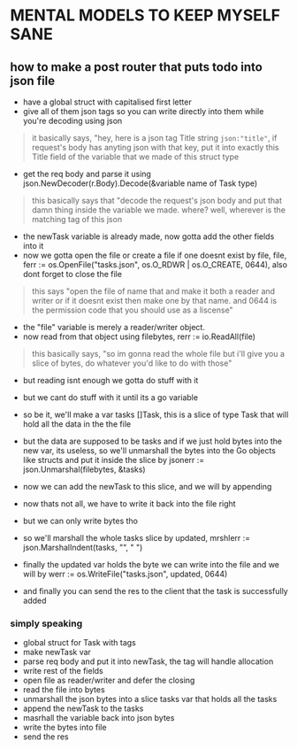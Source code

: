 # MENTAL MODELS TO KEEP MYSELF SANE

## how to make a post router that puts todo into json file
- have a global struct with capitalised first letter
- give all of them json tags so you can write directly into them while you're decoding using json

> it basically says, "hey, here is a json tag Title string `json:"title"`, if request's body has anyting json with that key, put it into exactly this Title field of the variable that we made of this struct type

- get the req body and parse it using json.NewDecoder(r.Body).Decode(&variable name of Task type)

> this basically says that "decode the request's json body and put that damn thing inside the variable we made. where? well, wherever is the matching tag of this json

- the newTask variable is already made, now gotta add the other fields into it
- now we gotta open the file or create a file if one doesnt exist by file, file, ferr := os.OpenFile("tasks.json", os.O_RDWR | os.O_CREATE, 0644), also dont forget to close the file

> this says "open the file of name that and make it both a reader and writer or if it doesnt exist then make one by that name. and 0644 is the permission code that you should use as a liscense"

- the "file" variable is merely a reader/writer object.
- now read from that object using filebytes, rerr := io.ReadAll(file)

> this basically says, "so im gonna read the whole file but i'll give you a slice of bytes, do whatever you'd like to do with those"

- but reading isnt enough we gotta do stuff with it
- but we cant do stuff with it until its a go variable 
- so be it, we'll make a var tasks []Task, this is a slice of type Task that will hold all the data in the the file 
- but the data are supposed to be tasks and if we just hold bytes into the new var, its useless, so we'll unmarshall the bytes into the Go objects like structs and put it inside the slice by jsonerr := json.Unmarshal(filebytes, &tasks) 

- now we can add the newTask to this slice, and we will by appending
- now thats not all, we have to write it back into the file right 
- but we can only write bytes tho
- so we'll marshall the whole tasks slice by updated, mrshlerr := json.MarshalIndent(tasks, "", " ")

- finally the updated var holds the byte we can write into the file and we will by werr := os.WriteFile("tasks.json", updated, 0644)

- and finally you can send the res to the client that the task is successfully added 

### simply speaking
- global struct for Task with tags
- make newTask var 
- parse req body and put it into newTask, the tag will handle allocation
- write rest of the fields 
- open file as reader/writer and defer the closing
- read the file into bytes 
- unmarshall the json bytes into a slice tasks var that holds all the tasks
- append the newTask to the tasks
- masrhall the variable back into json bytes
- write the bytes into file
- send the res